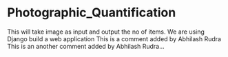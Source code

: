 # Photographic_Quantification
This will take image as input and output the no of items.
We are using Django build a web application
This is a comment added by Abhilash Rudra
This is an another comment added by Abhilash Rudra...